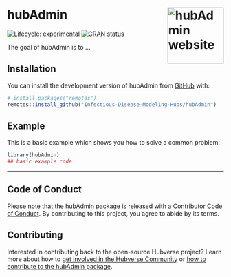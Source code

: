 
<!-- README.md is generated from README.Rmd. Please edit that file -->

# hubAdmin <a href="https://Infectious-Disease-Modeling-Hubs.github.io/hubAdmin/"><img src="man/figures/logo.svg" align="right" height="131" alt="hubAdmin website" /></a>

<!-- badges: start -->

[![Lifecycle:
experimental](https://img.shields.io/badge/lifecycle-experimental-orange.svg)](https://lifecycle.r-lib.org/articles/stages.html#experimental)
[![CRAN
status](https://www.r-pkg.org/badges/version/hubAdmin)](https://CRAN.R-project.org/package=hubAdmin)
<!-- badges: end -->

The goal of hubAdmin is to …

## Installation

You can install the development version of hubAdmin from
[GitHub](https://github.com/) with:

``` r
# install.packages("remotes")
remotes::install_github("Infectious-Disease-Modeling-Hubs/hubAdmin")
```

## Example

This is a basic example which shows you how to solve a common problem:

``` r
library(hubAdmin)
## basic example code
```

------------------------------------------------------------------------

## Code of Conduct

Please note that the hubAdmin package is released with a [Contributor
Code of Conduct](.github/CODE_OF_CONDUCT.md). By contributing to this
project, you agree to abide by its terms.

## Contributing

Interested in contributing back to the open-source Hubverse project?
Learn more about how to [get involved in the Hubverse
Community](https://hubdocs.readthedocs.io/en/latest/overview/contribute.html)
or [how to contribute to the hubAdmin package](.github/CONTRIBUTING.md).
